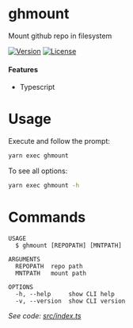 ghmount
================

Mount github repo in filesystem

[![Version](https://img.shields.io/npm/v/ghmount.svg)](https://npmjs.org/package/ghmount)
[![License](https://img.shields.io/npm/l/ghmount.svg)](https://github.com/githubty/ghmount/blob/master/package.json)

#### Features
- Typescript

# Usage
Execute and follow the prompt:
```sh
yarn exec ghmount
```

To see all options:
```sh
yarn exec ghmount -h
```

# Commands

```
USAGE
  $ ghmount [REPOPATH] [MNTPATH]

ARGUMENTS
  REPOPATH  repo path
  MNTPATH   mount path

OPTIONS
  -h, --help     show CLI help
  -v, --version  show CLI version
```

_See code: [src/index.ts](src/index.ts)_
